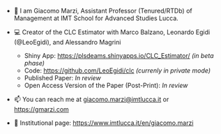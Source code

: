 - 👋 I am Giacomo Marzi, Assistant Professor (Tenured/RTDb) of Management at IMT School for Advanced Studies Lucca. 

- :computer: Creator of the CLC Estimator with Marco Balzano, Leonardo Egidi (@LeoEgidi), and Alessandro Magrini
  - Shiny App: https://plsdeams.shinyapps.io/CLC_Estimator/ *(in beta phase)*
  - Code: https://github.com/LeoEgidi/clc *(currenly in private mode)*
  - Published Paper: *In review*
  - Open Access Version of the Paper (Post-Print): *In review*

- 📫 You can reach me at giacomo.marzi@imtlucca.it or https://gmarzi.com

- :briefcase: Institutional page: https://www.imtlucca.it/en/giacomo.marzi

<!---
giacomomarzi/giacomomarzi is a ✨ special ✨ repository because its `README.md` (this file) appears on your GitHub profile.
You can click the Preview link to take a look at your changes.
--->

